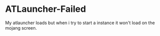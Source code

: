 # ATLauncher-Failed
My atlauncher loads but when i try to start a instance it won't load on the mojang screen.
